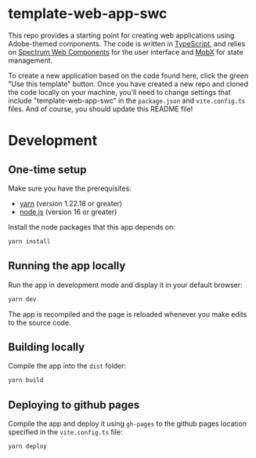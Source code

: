 # template-web-app-swc

This repo provides a starting point for creating web applications using Adobe-themed components. The code is written in [TypeScript](https://www.typescriptlang.org/), and relies on [Spectrum Web Components](https://opensource.adobe.com/spectrum-web-components/) for the user interface and [MobX](https://mobx.js.org/README.html) for state management.

To create a new application based on the code found here, click the green "Use this template" button. Once you have created a new repo and cloned the code locally on your machine, you'll need to change settings that include "template-web-app-swc" in the `package.json` and `vite.config.ts` files. And of course, you should update this README file!

# Development

## One-time setup

Make sure you have the prerequisites:

- [yarn](https://yarnpkg.com/) (version 1.22.18 or greater)
- [node.js](https://nodejs.org/) (version 16 or greater)

Install the node packages that this app depends on:

```sh
yarn install
```

## Running the app locally

Run the app in development mode and display it in your default browser:

```sh
yarn dev
```

The app is recompiled and the page is reloaded whenever you make edits to the source code.

## Building locally

Compile the app into the `dist` folder:

```sh
yarn build
```

## Deploying to github pages

Compile the app and deploy it using `gh-pages` to the github pages location specified in the `vite.config.ts` file:

```sh
yarn deploy
```

